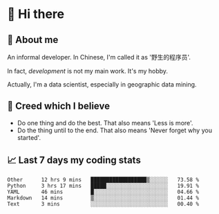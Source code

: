 # 👋 Hi there

## :speech_balloon: About me

An informal developer. In Chinese, I'm called it as '野生的程序员'.

In fact, _development_ is not my main work. It's my hobby.

Actually, I'm a data scientist, especially in geographic data mining.

## :see_no_evil: Creed which I believe

- Do one thing and do the best. That also means 'Less is more'.
- Do the thing until to the end. That also means 'Never forget why you started'.

## :chart_with_upwards_trend: Last 7 days my coding stats

<!--START_SECTION:waka-->
```text
Other      12 hrs 9 mins   ██████████████████▒░░░░░░   73.58 % 
Python     3 hrs 17 mins   █████░░░░░░░░░░░░░░░░░░░░   19.91 % 
YAML       46 mins         █░░░░░░░░░░░░░░░░░░░░░░░░   04.66 % 
Markdown   14 mins         ▒░░░░░░░░░░░░░░░░░░░░░░░░   01.44 % 
Text       3 mins          ░░░░░░░░░░░░░░░░░░░░░░░░░   00.40 % 
```
<!--END_SECTION:waka-->
